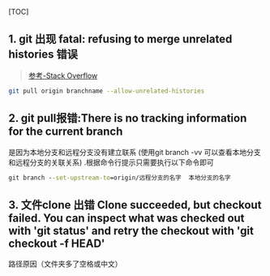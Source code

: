 [TOC]

## 1. git 出现 fatal: refusing to merge unrelated histories 错误 ##

> [参考-Stack Overflow](https://stackoverflow.com/questions/37937984/git-refusing-to-merge-unrelated-histories-on-rebase)

```bash
git pull origin branchname --allow-unrelated-histories
```

## 2.  git pull报错:There is no tracking information for the current branch ##

是因为本地分支和远程分支没有建立联系 (使用git branch -vv 可以查看本地分支和远程分支的关联关系) .根据命令行提示只需要执行以下命令即可

```cmd
git branch --set-upstream-to=origin/远程分支的名字  本地分支的名字
```

## 3. 文件clone 出错 Clone succeeded, but checkout failed. You can inspect what was checked out with 'git status' and retry the checkout with 'git checkout -f HEAD' ##

路径原因（文件夹多了空格或中文）